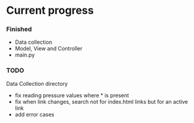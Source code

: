 # Current progress

### Finished

- Data collection
- Model, View and Controller
- main.py

### TODO

Data Collection directory
- fix reading pressure values where * is present
- fix when link changes, search not for index.html links but for an active link
- add error cases


